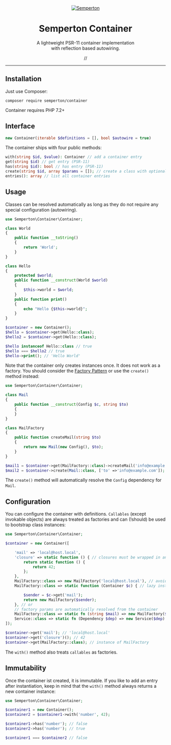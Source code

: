 <div align="center">
<a href="https://github.com/semperton">
<img src="https://avatars0.githubusercontent.com/u/76976189?s=140" alt="Semperton">
</a>
<h1>Semperton Container</h1>
<p>A lightweight PSR-11 container implementation<br>with reflection based autowiring.</p>
//
</div>
<hr>

## Installation

Just use Composer:

```
composer require semperton/container
```
Container requires PHP 7.2+

## Interface

```php
new Container(iterable $definitions = [], bool $autowire = true)
```

The container ships with four public methods:

```php
with(string $id, $value): Container // add a container entry
get(string $id) // get entry (PSR-11)
has(string $id): bool // has entry (PSR-11)
create(string $id, array $params = []); // create a class with optional constructor substitution args
entries(): array // list all container entries
```

## Usage

Classes can be resolved automatically as long as they do not require any special configuration (autowiring).

```php
use Semperton\Container\Container;

class World
{
	public function __toString()
	{
		return 'World';
	}
}

class Hello
{
	protected $world;
	public function __construct(World $world)
	{
		$this->world = $world;
	}
	public function print()
	{
		echo "Hello {$this->world}";
	}
}

$container = new Container();
$hello = $container->get(Hello::class);
$hello2 = $container->get(Hello::class);

$hello instanceof Hello::class // true
$hello === $hello2 // true
$hello->print(); // 'Hello World'
```

Note that the container only creates instances once. It does not work as a factory.
You should consider the [Factory Pattern](https://designpatternsphp.readthedocs.io/en/latest/Creational/SimpleFactory/README.html) or use the ```create()``` method instead:

```php
use Semperton\Container\Container;

class Mail
{
	public function __construct(Config $c, string $to)
	{
	}
}

class MailFactory
{
	public function createMail(string $to)
	{
		return new Mail(new Config(), $to);
	}
}

$mail1 = $container->get(MailFactory::class)->createMail('info@example.com');
$mail2 = $container->create(Mail::class, ['to' =>'info@example.com']);

```
The ```create()``` method will automatically resolve the ```Config``` dependency for ```Mail```.

## Configuration

You can configure the container with definitions. ```Callables``` (except invokable objects) are always treated as factories and can (!should) be used to bootstrap class instances:

```php
use Semperton\Container\Container;

$container = new Container([

	'mail' => 'local@host.local',
	'closure' => static function () { // closures must be wrapped in another closure
		return static function () {
			return 42;
		};
	},
	MailFactory::class => new MailFactory('local@host.local'), // avoid this, instead do
	MailFactory::class => static function (Container $c) { // lazy instantiation with a factory

		$sender = $c->get('mail');
		return new MailFactory($sender);
	}, // or
	// factory params are automatically resolved from the container
	MailFactory::class => static fn (string $mail) => new MailFactory($mail),
	Service::class => static fn (Dependency $dep) => new Service($dep)
]);

$container->get('mail'); // 'local@host.local'
$container->get('closure')(); // 42
$container->get(MailFactory::class); // instance of MailFactory
```

The ```with()``` method also treats ```callables``` as factories.

## Immutability

Once the container ist created, it is immutable. If you like to add an entry after instantiation, keep in mind that the ```with()``` method always returns a new container instance:

```php
use Semperton\Container\Container;

$container1 = new Container();
$container2 = $container1->with('number', 42);

$container1->has('number'); // false
$container2->has('number'); // true

$container1 === $container2 // false
```
